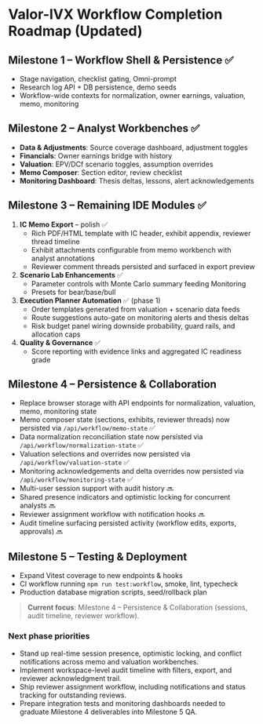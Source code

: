 # Valor-IVX Workflow Completion Roadmap (Updated)

## Milestone 1 – Workflow Shell & Persistence ✅

- Stage navigation, checklist gating, Omni-prompt
- Research log API + DB persistence, demo seeds
- Workflow-wide contexts for normalization, owner earnings, valuation, memo, monitoring

## Milestone 2 – Analyst Workbenches ✅

- **Data & Adjustments**: Source coverage dashboard, adjustment toggles
- **Financials**: Owner earnings bridge with history
- **Valuation**: EPV/DCf scenario toggles, assumption overrides
- **Memo Composer**: Section editor, review checklist
- **Monitoring Dashboard**: Thesis deltas, lessons, alert acknowledgements

## Milestone 3 – Remaining IDE Modules ✅

1. **IC Memo Export** – polish ✅
   - Rich PDF/HTML template with IC header, exhibit appendix, reviewer thread timeline
   - Exhibit attachments configurable from memo workbench with analyst annotations
   - Reviewer comment threads persisted and surfaced in export preview
2. **Scenario Lab Enhancements** ✅
   - Parameter controls with Monte Carlo summary feeding Monitoring
   - Presets for bear/base/bull
3. **Execution Planner Automation** ✅ (phase 1)
   - Order templates generated from valuation + scenario data feeds
   - Route suggestions auto-gate on monitoring alerts and thesis deltas
   - Risk budget panel wiring downside probability, guard rails, and allocation caps
4. **Quality & Governance** ✅
   - Score reporting with evidence links and aggregated IC readiness grade

## Milestone 4 – Persistence & Collaboration

- Replace browser storage with API endpoints for normalization, valuation, memo, monitoring state
- Memo composer state (sections, exhibits, reviewer threads) now persisted via `/api/workflow/memo-state` ✅
- Data normalization reconciliation state now persisted via `/api/workflow/normalization-state` ✅
- Valuation selections and overrides now persisted via `/api/workflow/valuation-state` ✅
- Monitoring acknowledgements and delta overrides now persisted via `/api/workflow/monitoring-state` ✅
- Multi-user session support with audit history 🔜
- Shared presence indicators and optimistic locking for concurrent analysts 🔜
- Reviewer assignment workflow with notification hooks 🔜
- Audit timeline surfacing persisted activity (workflow edits, exports, approvals) 🔜

## Milestone 5 – Testing & Deployment

- Expand Vitest coverage to new endpoints & hooks
- CI workflow running `npm run test:workflow`, smoke, lint, typecheck
- Production database migration scripts, seed/rollback plan

> **Current focus**: Milestone 4 – Persistence & Collaboration (sessions, audit timeline, reviewer workflow).

### Next phase priorities

- Stand up real-time session presence, optimistic locking, and conflict notifications across memo and valuation workbenches.
- Implement workspace-level audit timeline with filters, export, and reviewer acknowledgment trail.
- Ship reviewer assignment workflow, including notifications and status tracking for outstanding reviews.
- Prepare integration tests and monitoring dashboards needed to graduate Milestone 4 deliverables into Milestone 5 QA.
